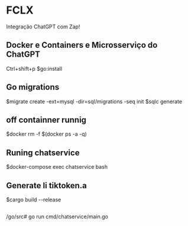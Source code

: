 # FCLX

Integração  ChatGPT com Zap!

## Docker e Containers e Microsserviço do ChatGPT
Ctrl+shift+p
$go:install

## Go migrations
$migrate create -ext=mysql -dir=sql/migrations -seq init
$sqlc generate 

## off containner runnig
$docker rm -f $(docker ps -a -q)

## Runing chatservice
$docker-compose exec chatservice bash

## Generate li tiktoken.a
$cargo build --release

##
/go/src# go run cmd/chatservice/main.go